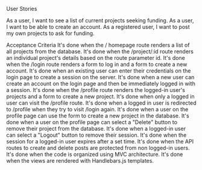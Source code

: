 User Stories

As a user, I want to see a list of current projects seeking funding.
As a user, I want to be able to create an account.
As a registered user, I want to post my own projects to ask for funding.

Acceptance Criteria
It's done when the / homepage route renders a list of all projects from the database.
It's done when the /project/:id route renders an individual project's details based on the route parameter id.
It's done when the /login route renders a form to log in and a form to create a new account.
It's done when an existing user can enter their credentials on the login page to create a session on the server.
It's done when a new user can create an account on the login page and then be immediately logged in with a session.
It's done when the /profile route renders the logged-in user's projects and a form to create a new project.
It's done when only a logged in user can visit the /profile route.
It's done when a logged in user is redirected to /profile when they try to visit /login again.
It's done when a user on the profile page can use the form to create a new project in the database.
It's done when a user on the profile page can select a "Delete" button to remove their project from the database.
It's done when a logged-in user can select a "Logout" button to remove their session.
It's done when the session for a logged-in user expires after a set time.
It's done when the API routes to create and delete posts are protected from non logged-in users.
It's done when the code is organized using MVC architecture.
It's done when the views are rendered with Handlebars.js templates.
